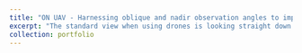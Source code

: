 ```yaml
---
title: "ON UAV - Harnessing oblique and nadir observation angles to improve plant disease prediction in sugar beet."
excerpt: "The standard view when using drones is looking straight down (nadir). Oblique viewing angles allow adding more information that can be used for plant disease incidence and severity estimates. <br/><img src='/images/angle.png'>"
collection: portfolio
---
```


